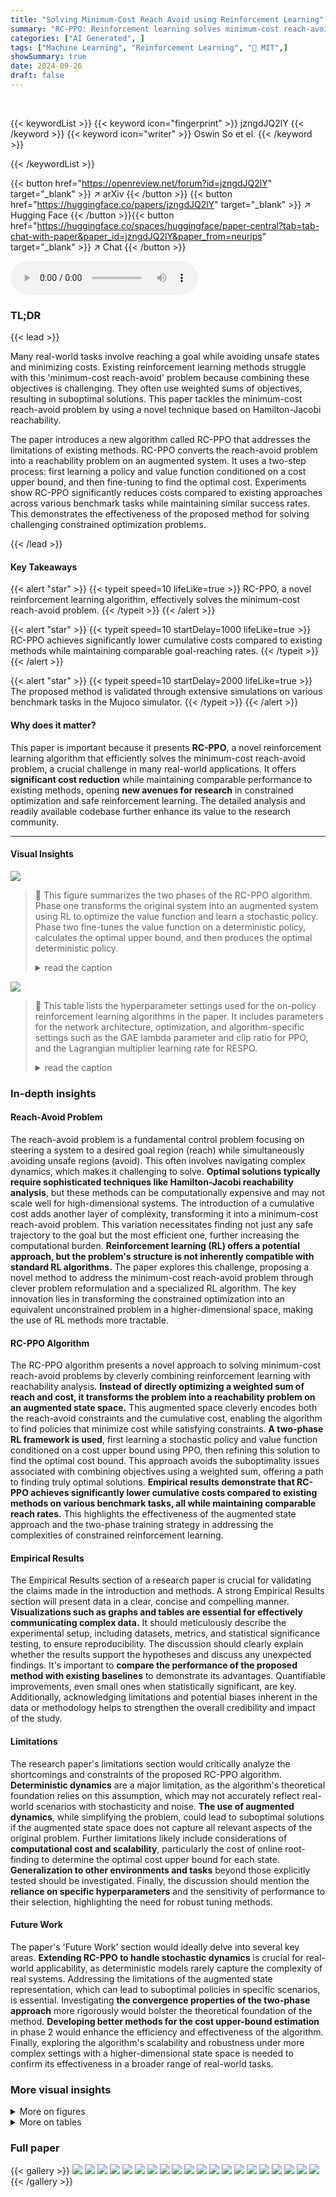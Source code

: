 ```yaml
---
title: "Solving Minimum-Cost Reach Avoid using Reinforcement Learning"
summary: "RC-PPO: Reinforcement learning solves minimum-cost reach-avoid problems with up to 57% lower costs!"
categories: ["AI Generated", ]
tags: ["Machine Learning", "Reinforcement Learning", "🏢 MIT",]
showSummary: true
date: 2024-09-26
draft: false
---
```


<br>

{{< keywordList >}}
{{< keyword icon="fingerprint" >}} jzngdJQ2lY {{< /keyword >}}
{{< keyword icon="writer" >}} Oswin So et el. {{< /keyword >}}
 
{{< /keywordList >}}

{{< button href="https://openreview.net/forum?id=jzngdJQ2lY" target="_blank" >}}
↗ arXiv
{{< /button >}}
{{< button href="https://huggingface.co/papers/jzngdJQ2lY" target="_blank" >}}
↗ Hugging Face
{{< /button >}}{{< button href="https://huggingface.co/spaces/huggingface/paper-central?tab=tab-chat-with-paper&paper_id=jzngdJQ2lY&paper_from=neurips" target="_blank" >}}
↗ Chat
{{< /button >}}




<audio controls>
    <source src="https://ai-paper-reviewer.com/jzngdJQ2lY/podcast.wav" type="audio/wav">
    Your browser does not support the audio element.
</audio>


### TL;DR


{{< lead >}}

Many real-world tasks involve reaching a goal while avoiding unsafe states and minimizing costs.  Existing reinforcement learning methods struggle with this 'minimum-cost reach-avoid' problem because combining these objectives is challenging.  They often use weighted sums of objectives, resulting in suboptimal solutions.  This paper tackles the minimum-cost reach-avoid problem by using a novel technique based on Hamilton-Jacobi reachability. 

The paper introduces a new algorithm called RC-PPO that addresses the limitations of existing methods.  RC-PPO converts the reach-avoid problem into a reachability problem on an augmented system.  It uses a two-step process: first learning a policy and value function conditioned on a cost upper bound, and then fine-tuning to find the optimal cost.  Experiments show RC-PPO significantly reduces costs compared to existing approaches across various benchmark tasks while maintaining similar success rates. This demonstrates the effectiveness of the proposed method for solving challenging constrained optimization problems.

{{< /lead >}}


#### Key Takeaways

{{< alert "star" >}}
{{< typeit speed=10 lifeLike=true >}} RC-PPO, a novel reinforcement learning algorithm, effectively solves the minimum-cost reach-avoid problem. {{< /typeit >}}
{{< /alert >}}

{{< alert "star" >}}
{{< typeit speed=10 startDelay=1000 lifeLike=true >}} RC-PPO achieves significantly lower cumulative costs compared to existing methods while maintaining comparable goal-reaching rates. {{< /typeit >}}
{{< /alert >}}

{{< alert "star" >}}
{{< typeit speed=10 startDelay=2000 lifeLike=true >}} The proposed method is validated through extensive simulations on various benchmark tasks in the Mujoco simulator. {{< /typeit >}}
{{< /alert >}}

#### Why does it matter?
This paper is important because it presents **RC-PPO**, a novel reinforcement learning algorithm that efficiently solves the minimum-cost reach-avoid problem, a crucial challenge in many real-world applications.  It offers **significant cost reduction** while maintaining comparable performance to existing methods, opening **new avenues for research** in constrained optimization and safe reinforcement learning. The detailed analysis and readily available codebase further enhance its value to the research community.

------
#### Visual Insights



![](https://ai-paper-reviewer.com/jzngdJQ2lY/figures_5_1.jpg)

> 🔼 This figure summarizes the two phases of the RC-PPO algorithm.  Phase one transforms the original system into an augmented system using RL to optimize the value function and learn a stochastic policy. Phase two fine-tunes the value function on a deterministic policy, calculates the optimal upper bound, and then produces the optimal deterministic policy. 
> <details>
> <summary>read the caption</summary>
> Figure 1: Summary of the RC-PPO algorithm. In phase one, the original dynamic system is transformed into the augmented dynamic system defined in (7). Then RL is used to optimize value function V and learn a stochastic policy π. In phase two, we fine-tune V on a deterministic version of π and compute the optimal upper-bound z* to obtain the optimal deterministic policy π*. 
> </details>





![](https://ai-paper-reviewer.com/jzngdJQ2lY/tables_20_1.jpg)

> 🔼 This table lists the hyperparameter settings used for the on-policy reinforcement learning algorithms in the paper.  It includes parameters for the network architecture, optimization, and algorithm-specific settings such as the GAE lambda parameter and clip ratio for PPO, and the Lagrangian multiplier learning rate for RESPO.
> <details>
> <summary>read the caption</summary>
> Table 1: Hyperparameter Settings for On-policy Algorithms
> </details>





### In-depth insights


#### Reach-Avoid Problem
The reach-avoid problem is a fundamental control problem focusing on steering a system to a desired goal region (reach) while simultaneously avoiding unsafe regions (avoid).  This often involves navigating complex dynamics, which makes it challenging to solve.  **Optimal solutions typically require sophisticated techniques like Hamilton-Jacobi reachability analysis**, but these methods can be computationally expensive and may not scale well for high-dimensional systems.  The introduction of a cumulative cost adds another layer of complexity, transforming it into a minimum-cost reach-avoid problem.  This variation necessitates finding not just any safe trajectory to the goal but the most efficient one, further increasing the computational burden. **Reinforcement learning (RL) offers a potential approach, but the problem's structure is not inherently compatible with standard RL algorithms.**  The paper explores this challenge, proposing a novel method to address the minimum-cost reach-avoid problem through clever problem reformulation and a specialized RL algorithm.  The key innovation lies in transforming the constrained optimization into an equivalent unconstrained problem in a higher-dimensional space, making the use of RL methods more tractable.

#### RC-PPO Algorithm
The RC-PPO algorithm presents a novel approach to solving minimum-cost reach-avoid problems by cleverly combining reinforcement learning with reachability analysis.  **Instead of directly optimizing a weighted sum of reach and cost, it transforms the problem into a reachability problem on an augmented state space.** This augmented space cleverly encodes both the reach-avoid constraints and the cumulative cost, enabling the algorithm to find policies that minimize cost while satisfying constraints.  **A two-phase RL framework is used**, first learning a stochastic policy and value function conditioned on a cost upper bound using PPO, then refining this solution to find the optimal cost bound. This approach avoids the suboptimality issues associated with combining objectives using a weighted sum, offering a path to finding truly optimal solutions.  **Empirical results demonstrate that RC-PPO achieves significantly lower cumulative costs compared to existing methods on various benchmark tasks, all while maintaining comparable reach rates.** This highlights the effectiveness of the augmented state approach and the two-phase training strategy in addressing the complexities of constrained reinforcement learning.

#### Empirical Results
The Empirical Results section of a research paper is crucial for validating the claims made in the introduction and methods.  A strong Empirical Results section will present data in a clear, concise and compelling manner.  **Visualizations such as graphs and tables are essential for effectively communicating complex data.** It should meticulously describe the experimental setup, including datasets, metrics, and statistical significance testing, to ensure reproducibility. The discussion should clearly explain whether the results support the hypotheses and discuss any unexpected findings. It's important to **compare the performance of the proposed method with existing baselines** to demonstrate its advantages.  Quantifiable improvements, even small ones when statistically significant, are key. Additionally, acknowledging limitations and potential biases inherent in the data or methodology helps to strengthen the overall credibility and impact of the study.

#### Limitations
The research paper's limitations section would critically analyze the shortcomings and constraints of the proposed RC-PPO algorithm.  **Deterministic dynamics** are a major limitation, as the algorithm's theoretical foundation relies on this assumption, which may not accurately reflect real-world scenarios with stochasticity and noise.  **The use of augmented dynamics**, while simplifying the problem, could lead to suboptimal solutions if the augmented state space does not capture all relevant aspects of the original problem.  Further limitations likely include considerations of **computational cost and scalability**, particularly the cost of online root-finding to determine the optimal cost upper bound for each state.   **Generalization to other environments and tasks** beyond those explicitly tested should be investigated.  Finally, the discussion should mention the **reliance on specific hyperparameters** and the sensitivity of performance to their selection,  highlighting the need for robust tuning methods.

#### Future Work
The paper's 'Future Work' section would ideally delve into several key areas.  **Extending RC-PPO to handle stochastic dynamics** is crucial for real-world applicability, as deterministic models rarely capture the complexity of real systems.  Addressing the limitations of the augmented state representation, which can lead to suboptimal policies in specific scenarios, is essential.  Investigating **the convergence properties of the two-phase approach** more rigorously would bolster the theoretical foundation of the method.  **Developing better methods for the cost upper-bound estimation** in phase 2 would enhance the efficiency and effectiveness of the algorithm.  Finally, exploring the algorithm's scalability and robustness under more complex settings with a higher-dimensional state space is needed to confirm its effectiveness in a broader range of real-world tasks.


### More visual insights

<details>
<summary>More on figures
</summary>


![](https://ai-paper-reviewer.com/jzngdJQ2lY/figures_7_1.jpg)

> 🔼 This figure shows six different benchmark tasks used to evaluate the performance of the proposed RC-PPO algorithm. Each task involves reaching a green goal region while avoiding a red unsafe region.  The tasks vary in complexity and dynamics, representing a diverse set of challenges for minimum-cost reach-avoid problems.
> <details>
> <summary>read the caption</summary>
> Figure 2: Illustrations of the benchmark tasks. In each picture, red denotes the unsafe region to be avoided, while green denotes the goal region to be reached.
> </details>



![](https://ai-paper-reviewer.com/jzngdJQ2lY/figures_7_2.jpg)

> 🔼 This figure displays the reach rates achieved by RC-PPO and several baseline reinforcement learning algorithms across six different benchmark tasks under a sparse reward setting.  The results clearly show that RC-PPO consistently outperforms all other algorithms, achieving the highest reach rate in every task.  Error bars indicate the standard error of the mean, providing a measure of the uncertainty associated with the reach rate measurements.
> <details>
> <summary>read the caption</summary>
> Figure 3: Reach rates under the sparse reward setting. RC-PPO consistently achieves the highest reach rates in all benchmark tasks. Error bars denote the standard error.
> </details>



![](https://ai-paper-reviewer.com/jzngdJQ2lY/figures_8_1.jpg)

> 🔼 This figure compares the performance of different reinforcement learning algorithms on two tasks, FixedWing and Safety Hopper, in terms of both cumulative cost and reach rate.  RC-PPO consistently achieves significantly lower cumulative costs while maintaining comparable reach rates to other methods, demonstrating its efficiency and effectiveness in solving minimum-cost reach-avoid problems.
> <details>
> <summary>read the caption</summary>
> Figure 7: Cumulative cost and reach rates of the final converged policies.
> </details>



![](https://ai-paper-reviewer.com/jzngdJQ2lY/figures_8_2.jpg)

> 🔼 This figure compares the trajectories of RC-PPO and other baselines on the Pendulum and WindField environments. In Pendulum, RC-PPO uses energy pumping to reach the goal more slowly but with lower cumulative cost. In WindField, RC-PPO leverages the wind to reach the goal faster and with less energy consumption.
> <details>
> <summary>read the caption</summary>
> Figure 5: Trajectory comparisons. On Pendulum, RC-PPO learns to perform an extensive energy pumping strategy to reach the goal upright position (green line), resulting in vastly lower cumulative energy. On WindField, RC-PPO takes advantage instead of fighting against the wind field, resulting in a faster trajectory to the goal region (green box) that uses lower cumulative energy. The start of the trajectory is marked by
> </details>



![](https://ai-paper-reviewer.com/jzngdJQ2lY/figures_9_1.jpg)

> 🔼 This figure shows the Pareto front achieved by varying the reward function coefficients of the surrogate CMDP problem solved using PPO.  The Pareto front represents the tradeoff between reach rate and additional cumulative cost.  RC-PPO's performance is plotted as a single point, demonstrating that it outperforms all points on the Pareto front, achieving both a high reach rate and a low cumulative cost.
> <details>
> <summary>read the caption</summary>
> Figure 6: Pareto front of PPO across different reward coefficients. RC-PPO outperforms the entire Pareto front of what can be achieved by varying the reward function coefficients of the surrogate CMDP problem when solved using PPO.
> </details>



![](https://ai-paper-reviewer.com/jzngdJQ2lY/figures_23_1.jpg)

> 🔼 This figure compares the performance of different reinforcement learning algorithms on two benchmark tasks, FixedWing and Safety Hopper.  The left half of the figure shows the cumulative cost, while the right half shows the reach rate. RC-PPO consistently outperforms other algorithms across both metrics.  The chart presents a visual comparison of the algorithm performances, highlighting the superiority of RC-PPO in minimizing cumulative cost while maintaining a high reach rate.
> <details>
> <summary>read the caption</summary>
> Figure 7: Cumulative cost and reach rates of the final converged policies.
> </details>



![](https://ai-paper-reviewer.com/jzngdJQ2lY/figures_23_2.jpg)

> 🔼 This figure visualizes the learned RC-PPO policy for different cost upper bounds (z) on the Pendulum environment.  It shows how the policy changes depending on the value of z. For low z values, the policy prioritizes cost minimization, even at the cost of not reaching the goal. For high z values, the policy prioritizes reaching the goal, even if it leads to higher costs.  The optimal z (zopt), found through root-finding, balances these two objectives, achieving the lowest cumulative cost while still reaching the goal. The visualizations are contour plots showing the learned policy and line graphs showing the cumulative cost over time for various z values.
> <details>
> <summary>read the caption</summary>
> Figure 8: Learned RC-PPO policy for different z on Pendulum. For a smaller cost lower-bound z, cost minimization is prioritized at the expense of not reaching the goal. For a larger cost lower-bound z, the goal is reached using a large cumulative cost. Performing rootfinding to solve for the optimal zopt automatically finds the policy that minimizes cumulative costs while still reaching the goal.
> </details>



![](https://ai-paper-reviewer.com/jzngdJQ2lY/figures_25_1.jpg)

> 🔼 This figure presents a minimum-cost reach-avoid problem to show the limitations of CMDP-based methods.  It's a graph showing two initial states (A and B), each with two possible actions leading to different goal states (G1, G2, G3) with associated costs (C) or an absorbing state (I). The probabilities of choosing each action are denoted by pA and pB. The example demonstrates that optimizing a weighted combination of reward and cost, or using a threshold on the cost, can lead to suboptimal solutions for the original minimum-cost reach-avoid problem. The optimal solution requires considering both reaching the goal and minimizing the cost simultaneously, a challenge not directly addressed by CMDP formulations.
> <details>
> <summary>read the caption</summary>
> Figure 9: Minimum-cost reach-avoid example to illustrate the limitation of CMDP-based formulation.
> </details>



</details>




<details>
<summary>More on tables
</summary>


![](https://ai-paper-reviewer.com/jzngdJQ2lY/tables_20_2.jpg)
> 🔼 This table lists the hyperparameters used for the off-policy reinforcement learning algorithms in the paper's experiments.  It includes settings for network architecture, hidden layers, activation functions, optimizer, discount factor, learning rates, entropy target, replay buffer and batch size, training interval, and target smoothing term.
> <details>
> <summary>read the caption</summary>
> Table 2: Hyperparameter Settings for Off-policy Algorithms
> </details>

![](https://ai-paper-reviewer.com/jzngdJQ2lY/tables_24_1.jpg)
> 🔼 This table presents the reach rate of different reinforcement learning algorithms under varying levels of noise added to the output control.  The algorithms compared include RC-PPO, RESPO, PPO with different hyperparameters (βL and βH), SAC with different hyperparameters (βL and βH), CPPO with different thresholds (XL, XM, and XH), and CRL. The noise levels are categorized as 'Small Noise' and 'Large Noise.'  The table shows the robustness of each algorithm to noise in achieving the goal.
> <details>
> <summary>read the caption</summary>
> Table 3: Reach rate of final converged policies with different levels of noise to the output control
> </details>

![](https://ai-paper-reviewer.com/jzngdJQ2lY/tables_24_2.jpg)
> 🔼 This table shows the additional cumulative cost of different reinforcement learning algorithms when different levels of noise are added to the output control.  The algorithms are compared across three noise levels: No noise, small noise, and large noise.
> <details>
> <summary>read the caption</summary>
> Table 4: Additional cumulative cost of final converged policies with different levels of noise to the output control
> </details>

</details>




### Full paper

{{< gallery >}}
<img src="https://ai-paper-reviewer.com/jzngdJQ2lY/1.png" class="grid-w50 md:grid-w33 xl:grid-w25" />
<img src="https://ai-paper-reviewer.com/jzngdJQ2lY/2.png" class="grid-w50 md:grid-w33 xl:grid-w25" />
<img src="https://ai-paper-reviewer.com/jzngdJQ2lY/3.png" class="grid-w50 md:grid-w33 xl:grid-w25" />
<img src="https://ai-paper-reviewer.com/jzngdJQ2lY/4.png" class="grid-w50 md:grid-w33 xl:grid-w25" />
<img src="https://ai-paper-reviewer.com/jzngdJQ2lY/5.png" class="grid-w50 md:grid-w33 xl:grid-w25" />
<img src="https://ai-paper-reviewer.com/jzngdJQ2lY/6.png" class="grid-w50 md:grid-w33 xl:grid-w25" />
<img src="https://ai-paper-reviewer.com/jzngdJQ2lY/7.png" class="grid-w50 md:grid-w33 xl:grid-w25" />
<img src="https://ai-paper-reviewer.com/jzngdJQ2lY/8.png" class="grid-w50 md:grid-w33 xl:grid-w25" />
<img src="https://ai-paper-reviewer.com/jzngdJQ2lY/9.png" class="grid-w50 md:grid-w33 xl:grid-w25" />
<img src="https://ai-paper-reviewer.com/jzngdJQ2lY/10.png" class="grid-w50 md:grid-w33 xl:grid-w25" />
<img src="https://ai-paper-reviewer.com/jzngdJQ2lY/11.png" class="grid-w50 md:grid-w33 xl:grid-w25" />
<img src="https://ai-paper-reviewer.com/jzngdJQ2lY/12.png" class="grid-w50 md:grid-w33 xl:grid-w25" />
<img src="https://ai-paper-reviewer.com/jzngdJQ2lY/13.png" class="grid-w50 md:grid-w33 xl:grid-w25" />
<img src="https://ai-paper-reviewer.com/jzngdJQ2lY/14.png" class="grid-w50 md:grid-w33 xl:grid-w25" />
<img src="https://ai-paper-reviewer.com/jzngdJQ2lY/15.png" class="grid-w50 md:grid-w33 xl:grid-w25" />
<img src="https://ai-paper-reviewer.com/jzngdJQ2lY/16.png" class="grid-w50 md:grid-w33 xl:grid-w25" />
<img src="https://ai-paper-reviewer.com/jzngdJQ2lY/17.png" class="grid-w50 md:grid-w33 xl:grid-w25" />
<img src="https://ai-paper-reviewer.com/jzngdJQ2lY/18.png" class="grid-w50 md:grid-w33 xl:grid-w25" />
<img src="https://ai-paper-reviewer.com/jzngdJQ2lY/19.png" class="grid-w50 md:grid-w33 xl:grid-w25" />
<img src="https://ai-paper-reviewer.com/jzngdJQ2lY/20.png" class="grid-w50 md:grid-w33 xl:grid-w25" />
{{< /gallery >}}